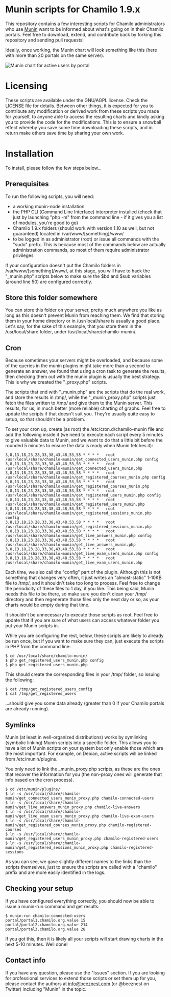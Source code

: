 # Munin scripts for Chamilo 1.9.x #

This repository contains a few interesting scripts for Chamilo administrators
who use [Munin](https://github.com/munin-monitoring/munin "Munin on Github") want to be informed about what's going on in their Chamilo portals.
Feel free to download, extend, and contribute back by forking this repository and sending pull requests!

Ideally, once working, the Munin chart will look something like this (here with more than 20 portals on the same server).

![Munin chart for active users by portal](chamilo_active_users-day.png "Munin chart for active users by portal")

# Licensing #

These scripts are available under the GNU/AGPL license. Check the LICENSE file
for details.
Between other things, it is expected for you to contribute any modification or derived work from these scripts you made for yourself, to anyone able to access the resulting charts and kindly asking you to provide the code for the modifications. This is to ensure a snowball effect whereby you save some time downloading these scripts, and in return make others save time by sharing your own work.

# Installation #

To install, please follow the few steps below...

## Prerequisites ##

To run the following scripts, you will need:
* a working munin-node installation
* the PHP CLI (Command Line Interface) interpreter installed (check that just by launching "php -m" from the command line - if it gives you a list of modules, you're good to go)
* Chamilo 1.9.x folders (should work with version 1.10 as well, but not guaranteed) located in /var/www/[something]/www/
* to be logged in as administrator (root) or issue all commands with the "sudo" prefix. This is because most of the commands below are actually administration commands, so most of them require administrator privileges

If your configuration doesn't put the Chamilo folders in /var/www/[something]/www/, at this stage, you will have to hack the "&#95;munin.php" scripts below to make sure the $bd and $sub variables (around line 50) are configured correctly.

## Store this folder somewhere ##

You can store this folder on your server, pretty much anywhere you like as long
as this doesn't prevent Munin from reaching them.
We find that storing them in your home directory or in /usr/local/share is
usually a good place.
Let's say, for the sake of this example, that you store them in the 
/usr/local/share folder, under /usr/local/share/chamilo-munin/.

## Cron ##

Because sometimes your servers might be overloaded, and because some of the
queries in the munin plugins might take more than a second to generate an
answer, we found that using a cron task to generate the results, then checking 
them out with the munin plugin is usually the best strategy. This is why we
created the "&#95;proxy.php" scripts.

The scripts that end with "&#95;munin.php" are the scripts that do the real 
work, and store the results in /tmp/, while the "&#95;munin&#95;proxy.php" 
scripts just fetch the files written to /tmp/ and give them to the Munin server.
This results, for us, in much better (more reliable) charting of graphs. Feel
free to update the scripts if that doesn't suit you. They're usually quite easy
to setup, so that shouldn't be a problem.

To set your cron up, create (as root) the /etc/cron.d/chamilo-munin file and add
the following inside it (we need to execute each script every 5 minutes to give
valuable data to Munin, and we want to do that a little bit before the rounded
5 minutes to ensure the data is ready when Munin fetches it):

    3,8,13,18,23,28,33,38,43,48,53,58 * * * *	root /usr/local/share/chamilo-munin/get_connected_users_munin.php config
    3,8,13,18,23,28,33,38,43,48,53,58 * * * *	root /usr/local/share/chamilo-munin/get_connected_users_munin.php
    3,8,13,18,23,28,33,38,43,48,53,58 * * * *	root /usr/local/share/chamilo-munin/get_registered_courses_munin.php config
    3,8,13,18,23,28,33,38,43,48,53,58 * * * *	root /usr/local/share/chamilo-munin/get_registered_courses_munin.php
    3,8,13,18,23,28,33,38,43,48,53,58 * * * *	root /usr/local/share/chamilo-munin/get_registered_users_munin.php config
    3,8,13,18,23,28,33,38,43,48,53,58 * * * *	root /usr/local/share/chamilo-munin/get_registered_users_munin.php
    3,8,13,18,23,28,33,38,43,48,53,58 * * * *	root /usr/local/share/chamilo-munin/get_registered_sessions_munin.php config
    3,8,13,18,23,28,33,38,43,48,53,58 * * * *	root /usr/local/share/chamilo-munin/get_registered_sessions_munin.php
    3,8,13,18,23,28,33,38,43,48,53,58 * * * *	root /usr/local/share/chamilo-munin/get_live_answers_munin.php config
    3,8,13,18,23,28,33,38,43,48,53,58 * * * *	root /usr/local/share/chamilo-munin/get_live_answers_munin.php
    3,8,13,18,23,28,33,38,43,48,53,58 * * * *	root /usr/local/share/chamilo-munin/get_live_exam_users_munin.php config
    3,8,13,18,23,28,33,38,43,48,53,58 * * * *	root /usr/local/share/chamilo-munin/get_live_exam_users_munin.php

Each time, we also call the "config" part of the plugin. Although this is not 
something that changes very often, it just writes an "almost-static" 1-10KB file
to /tmp/, and it shouldn't take too long to process. Feel free to change the
periodicity of these files to 1 day, if you like. This being said, Munin needs
this file to be there, so make sure you don't clean your /tmp/ directory and
then regenerate those files only the next day or so, as your charts would be 
empty during that time.

It shouldn't be unnecessary to execute those scripts as root. Feel free to 
update that if you are sure of what users can access whatever folder you put
your Munin scripts in.

While you are configuring the rest, below, these scripts are likely to already 
be run once, but if you want to make sure they can, just execute the scripts
in PHP from the command line:

    $ cd /usr/local/share/chamilo-munin/
    $ php get_registered_users_munin.php config
    $ php get_registered_users_munin.php

This should create the corresponding files in your /tmp/ folder, so issuing the
following:

    $ cat /tmp/get_registered_users_config
    $ cat /tmp/get_registered_users

...should give you some data already (greater than 0 if your Chamilo portals
are already running).

## Symlinks ##

Munin (at least in well-organized distributions) works by symlinking (symbolic 
linking) Munin scripts into a specific folder. This allows you to have a lot of
Munin scripts on your system but only enable those which are the most important.
For example, on Debian, active scripts will be linked from /etc/munin/plugins.

You only need to link the &#95;munin&#95;proxy.php scripts, as these are the 
ones that recover the information for you (the non-proxy ones will generate 
that info based on the cron process).

    $ cd /etc/munin/plugins/
    $ ln -s /usr/local/share/chamilo-munin/get_connected_users_munin_proxy.php chamilo-connected-users
    $ ln -s /usr/local/share/chamilo-munin/get_live_answers_munin_proxy.php chamilo-live-answers
    $ ln -s /usr/local/share/chamilo-munin/get_live_exam_users_munin_proxy.php chamilo-live-exam-users
    $ ln -s /usr/local/share/chamilo-munin/get_registered_courses_munin_proxy.php chamilo-registered-courses
    $ ln -s /usr/local/share/chamilo-munin/get_registered_users_munin_proxy.php chamilo-registered-users
    $ ln -s /usr/local/share/chamilo-munin/get_registered_sessions_munin_proxy.php chamilo-registered-sessions

As you can see, we gave slightly different names to the links than the scripts
themselves, just to ensure the scripts are called with a "chamilo" prefix and
are more easily identified in the logs.

## Checking your setup ##

If you have configured everything correctly, you should now be able to issue a munin-run command and get results:

    $ munin-run chamilo-connected-users
    portal/portal1.chamilo.org.value 15
    portal/portal2.chamilo.org.value 214
    portal/portal3.chamilo.org.value 28

If you got this, then it is likely all your scripts will start drawing charts in the next 5-10 minutes. Well done!

## Contact info ##

If you have any question, please use the "Issues" section.
If you are looking for professional services to extend those scripts or set them up for you, please contact the authors at info@beeznest.com (or @beeznest on Twitter) including "Munin" in the topic.
